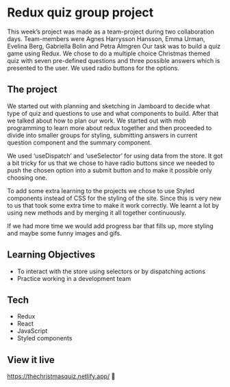 # Redux quiz group project

This week’s project was made as a team-project during two collaboration days.
Team-members were Agnes Harrysson Hansson, Emma Urman, Evelina Berg, Gabriella Bolin and Petra Almgren
Our task was to build a quiz game using Redux. We chose to do a multiple choice Christmas themed quiz with seven pre-defined questions and three possible answers which is presented to the user. We used radio buttons for the options.

## The project
We started out with planning and sketching in Jamboard to decide what type of quiz and questions to use and what components to build. After that we talked about how to plan our work. We started out with mob programming to learn more about redux together and then proceeded to divide into smaller groups for styling, submitting answers in current question component and the summary component.

We used ‘useDispatch’ and ‘useSelector’ for using data from the store. It got a bit tricky for us that we chose to have radio buttons since we needed to push the chosen option into a submit button and to make it possible only choosing one.

To add some extra learning to the projects we chose to use Styled components instead of CSS for the styling of the site. Since this is very new to us that took some extra time to make it work correctly. We learnt a lot by using new methods and by merging it all together continuously.

If we had more time we would add progress bar that fills up, more styling and maybe some funny images and gifs.

## Learning Objectives 

- To interact with the store using selectors or by dispatching actions
- Practice working in a development team

## Tech
- Redux
- React
- JavaScript
- Styled components

## View it live
https://thechristmasquiz.netlify.app/
:clap:

